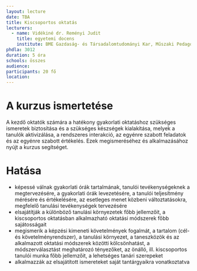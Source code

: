 ```yaml
---
layout: lecture
date: TBA
title: Kiscsoportos oktatás
lecturers:
  - name: Vidékiné dr. Reményi Judit 
    title: egyetemi docens
    institute: BME Gazdaság- és Társadalomtudományi Kar, Műszaki Pedagógia Tanszék
phdla: 3012
duration: 5 óra
schools: összes
audience: 
participants: 20 fő
location: 
---
```


# A kurzus ismertetése

A kezdő oktatók számára a hatékony gyakorlati oktatáshoz szükséges ismeretek biztosítása és a szükséges készségek kialakítása, melyek a tanulók aktivizálása, a rendszeres interakció, az egyénre szabott feladatok és az egyénre szabott értékelés. Ezek megismeréséhez és alkalmazásához nyújt a kurzus segítséget.

# Hatása

* képessé válnak gyakorlati órák tartalmának, tanulói tevékenységeknek a megtervezésére, a gyakorlati órák levezetésére, a tanulói teljesítmény mérésére és értékelésére, az esetleges menet közbeni változtatásokra, megfelelő tanulási tevékenységek tervezésére
* elsajátítják a különböző tanulási környezetek főbb jellemzőit, a kiscsoportos oktatásban alkalmazható oktatási módszerek főbb sajátosságait
* megismerik a képzési kimeneti követelmények fogalmát, a tartalom (cél- és követelményrendszer), a tanulási környezet, a taneszközök és az alkalmazott oktatási módszerek közötti kölcsönhatást, a módszerválasztást meghatározó tényezőket, az önálló, ill. kiscsoportos tanulói munka főbb jellemzőit, a lehetséges tanári szerepeket
* alkalmazzák az elsajátított ismereteket saját tantárgyaikra vonatkoztatva
